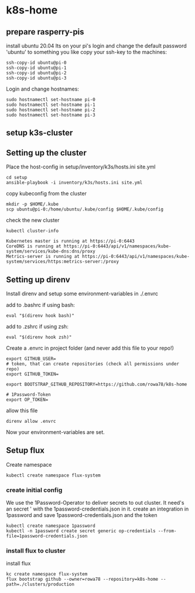 # k8s-home

## prepare rasperry-pis

install ubuntu 20.04 lts on your pi's
login and change the default password 'ubuntu' to something you like
copy your ssh-key to the machines:

```
ssh-copy-id ubuntu@pi-0
ssh-copy-id ubuntu@pi-1
ssh-copy-id ubuntu@pi-2
ssh-copy-id ubuntu@pi-3
```

Login and change hostnames:

```
sudo hostnamectl set-hostname pi-0
sudo hostnamectl set-hostname pi-1
sudo hostnamectl set-hostname pi-2
sudo hostnamectl set-hostname pi-3
```

## setup k3s-cluster

## Setting up the cluster

Place the host-config in setup/inventory/k3s/hosts.ini site.yml

```
cd setup
ansible-playbook -i inventory/k3s/hosts.ini site.yml
```

copy kubeconfig from the cluster

```
mkdir -p $HOME/.kube
scp ubuntu@pi-0:/home/ubuntu/.kube/config $HOME/.kube/config
```

check the new cluster

```
kubectl cluster-info
```

```
Kubernetes master is running at https://pi-0:6443
CoreDNS is running at https://pi-0:6443/api/v1/namespaces/kube-system/services/kube-dns:dns/proxy
Metrics-server is running at https://pi-0:6443/api/v1/namespaces/kube-system/services/https:metrics-server:/proxy
```

## Setting up direnv

Install direnv and setup some environment-variables in ./.envrc

add to .bashrc if using bash:
```
eval "$(direnv hook bash)"
```
add to .zshrc if using zsh:
```
eval "$(direnv hook zsh)"
```

Create a .envrc in project folder (and never add this file to your repo!)

```
export GITHUB_USER=
# token, that can create repositories (check all permissions under repo)
export GITHUB_TOKEN=

export BOOTSTRAP_GITHUB_REPOSITORY=https://github.com/rowa78/k8s-home

# 1Password-Token
export OP_TOKEN=
```

allow this file

```
direnv allow .envrc
```

Now your environment-variables are set.

## Setup flux

Create namespace

```
kubectl create namespace flux-system
```

### create initial config

We use the 1Password-Operator to deliver secrets to out cluster. It need's an secret ' with the 1password-credentials.json in it. create an integration in 1password and save 1password-credentials.json and the token

``` 
kubectl create namespace 1password
kubectl -n 1password create secret generic op-credentials --from-file=1password-credentials.json
```

### install flux to cluster

install flux

``` 
kc create namespace flux-system
flux bootstrap github --owner=rowa78 --repository=k8s-home --path=./clusters/production
```
